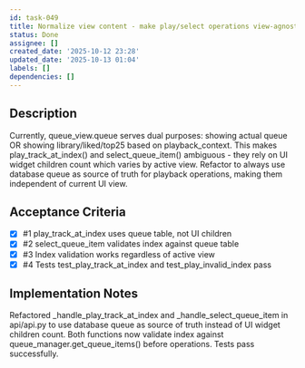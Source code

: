 ```yaml
---
id: task-049
title: Normalize view content - make play/select operations view-agnostic
status: Done
assignee: []
created_date: '2025-10-12 23:28'
updated_date: '2025-10-13 01:04'
labels: []
dependencies: []
---
```


## Description

Currently, queue_view.queue serves dual purposes: showing actual queue OR showing library/liked/top25 based on playback_context. This makes play_track_at_index() and select_queue_item() ambiguous - they rely on UI widget children count which varies by active view. Refactor to always use database queue as source of truth for playback operations, making them independent of current UI view.

## Acceptance Criteria
<!-- AC:BEGIN -->
- [x] #1 play_track_at_index uses queue table, not UI children
- [x] #2 select_queue_item validates index against queue table
- [x] #3 Index validation works regardless of active view
- [x] #4 Tests test_play_track_at_index and test_play_invalid_index pass
<!-- AC:END -->

## Implementation Notes

Refactored _handle_play_track_at_index and _handle_select_queue_item in api/api.py to use database queue as source of truth instead of UI widget children count. Both functions now validate index against queue_manager.get_queue_items() before operations. Tests pass successfully.

